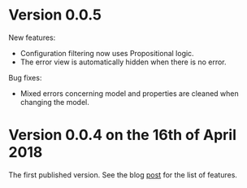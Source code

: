 # Version 0.0.5

New features:

- Configuration filtering now uses Propositional logic.
- The error view is automatically hidden when there is no error.

Bug fixes:

- Mixed errors concerning model and properties are cleaned when changing the model.


# Version 0.0.4 on the 16th of April 2018

The first published version. 
See the blog [post](https://plug-obp.github.io/version/2018/04/16/obp2/) for the list of features.
